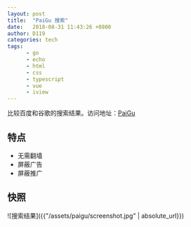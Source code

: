 ```yaml
---
layout: post
title:  "PaiGu 搜索"
date:   2018-08-31 11:43:26 +0800
author: D119
categories: tech
tags:
      - go
      - echo
      - html
      - css
      - typescript
      - vue
      - iview
---
```


比较百度和谷歌的搜索结果。访问地址：[PaiGu][paigu]

## 特点

+ 无需翻墙
+ 屏蔽广告
+ 屏蔽推广

## 快照

![搜索结果]({{"/assets/paigu/screenshot.jpg" | absolute_url}})

[paigu]: http://paigu.moonbear.cn